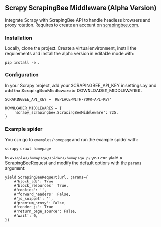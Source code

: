 ## Scrapy ScrapingBee Middleware (Alpha Version)

Integrate Scrapy with ScrapingBee API  to handle headless browsers and proxy rotation. Requires to create an account on [scrapingbee.com](https://scrapingbee.com).

### Installation

Locally, clone the project. Create a virtual environment, install the requirements and install the alpha version in editable mode with:

```
pip install -e .
```

### Configuration

In your Scrapy project, add your SCRAPINGBEE_API_KEY in settings.py and add the ScrapingBeeMiddleware to DOWNLOADER_MIDDLEWARES.

```
SCRAPINGBEE_API_KEY = 'REPLACE-WITH-YOUR-API-KEY'

DOWNLOADER_MIDDLEWARES = {
    'scrapy_scrapingbee.ScrapingBeeMiddleware': 725,
}
```

### Example spider

You can go to `examples/homepage` and run the example spider with:

```
scrapy crawl homepage
```

In `examples/homepage/spiders/homepage.py` you can yield a ScrapingBeeRequest and modify the default options with the `params` argument:

```
yield ScrapingBeeRequest(url, params={
    #'block_ads': True,
    #'block_resources': True,
    #'cookies': '',
    #'forward_headers': False,
    #'js_snippet': '',
    #'premium_proxy': False,
    #'render_js': True,
    #'return_page_source': False,
    #'wait': 0,
})
```
